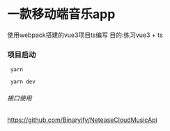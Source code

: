 # 一款移动端音乐app

使用webpack搭建的vue3项目ts编写 目的:练习vue3 + ts

### 项目启动
```
 yarn
```
```
 yarn dev
```

###### 接口使用
https://github.com/Binaryify/NeteaseCloudMusicApi
